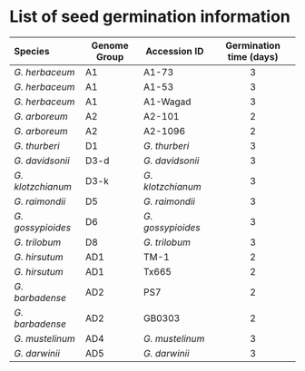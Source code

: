 # List of seed germination information

| Species | Genome Group | Accession ID | Germination time (days) |
|:--|--|--|:--:|
| *G. herbaceum* | A1 | A1-73 | 3 |
| *G. herbaceum* | A1 | A1-53 | 3 |
| *G. herbaceum* | A1 | A1-Wagad | 3 |
| *G. arboreum* | A2 | A2-101 | 2 |
| *G. arboreum* | A2 | A2-1096 | 2 |
| *G. thurberi* | D1 | *G. thurberi* | 3 |
| *G. davidsonii* | D3-d | *G. davidsonii* | 3 |
| *G. klotzchianum* | D3-k | *G. klotzchianum* | 3 |
| *G. raimondii* | D5 | *G. raimondii* | 3 |
| *G. gossypioides* | D6 | *G. gossypioides* | 3 |
| *G. trilobum* | D8 | *G. trilobum* | 3 |
| *G. hirsutum* | AD1 | TM-1 | 2 |
| *G. hirsutum* | AD1 | Tx665 | 2 |
| *G. barbadense* | AD2 | PS7 | 2 |
| *G. barbadense* | AD2 | GB0303 | 2 |
| *G. mustelinum* | AD4 | *G. mustelinum* | 3 |
| *G. darwinii* | AD5 | *G. darwinii* | 3 |

